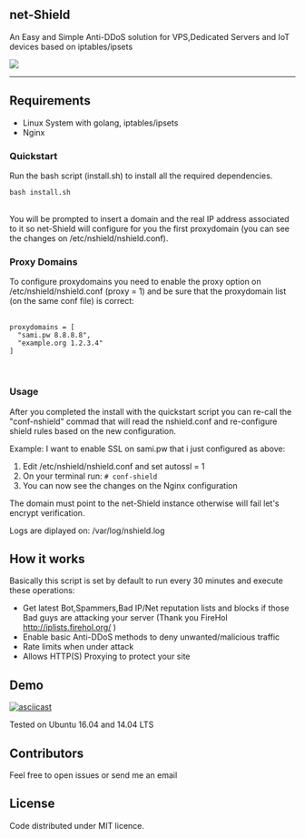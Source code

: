 ## net-Shield 

An Easy and Simple Anti-DDoS solution for VPS,Dedicated Servers and IoT devices based on iptables/ipsets

![](nshield-scheme.png?raw=true)

-----------------

## Requirements

- Linux System with golang, iptables/ipsets
- Nginx 


### Quickstart

Run the bash script (install.sh) to install all the required dependencies.

```bash install.sh```

<br>
You will be prompted to insert a domain and the real IP address associated to it so net-Shield will configure for you the first proxydomain (you can see the changes on /etc/nshield/nshield.conf).
<br>


### Proxy Domains

To configure proxydomains you need to enable the proxy option on /etc/nshield/nshield.conf (proxy = 1) and be sure that the proxydomain list (on the same conf file) is correct:<br>
<br>
```
proxydomains = [
  "sami.pw 8.8.8.8",
  "example.org 1.2.3.4"
]
```
<br>

### Usage

After you completed the install with the quickstart script you can re-call the "conf-nshield" commad that will read the nshield.conf and re-configure shield rules based on the new configuration.

Example:
I want to enable SSL on sami.pw that i just configured as above:
1) Edit /etc/nshield/nshield.conf and set autossl = 1
2) On your terminal run: ```# conf-shield ```
3) You can now see the changes on the Nginx configuration

The domain must point to the net-Shield instance otherwise will fail let's encrypt verification.

Logs are diplayed on: /var/log/nshield.log

## How it works
Basically this script is set by default to run every 30 minutes and execute these operations:

- Get latest Bot,Spammers,Bad IP/Net reputation lists and blocks if those Bad guys are attacking your server (Thank you FireHol http://iplists.firehol.org/ )
- Enable basic Anti-DDoS methods to deny unwanted/malicious traffic 
- Rate limits when under attack 
- Allows HTTP(S) Proxying to protect your site

## Demo
[![asciicast](https://asciinema.org/a/elow8qggzb7q6durjpbxsmk6r.png)](https://asciinema.org/a/elow8qggzb7q6durjpbxsmk6r)

Tested on Ubuntu 16.04 and 14.04 LTS

## Contributors

Feel free to open issues or send me an email

## License

Code distributed under MIT licence.
